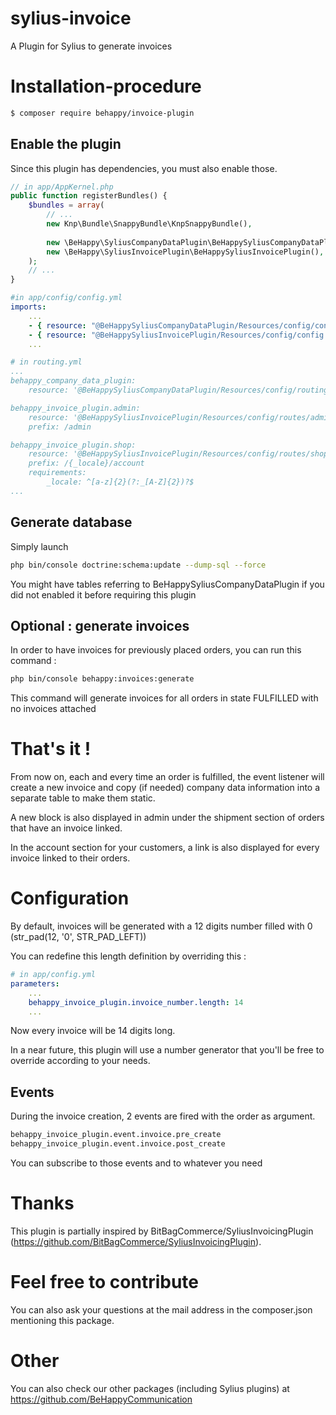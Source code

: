 # sylius-invoice
A Plugin for Sylius to generate invoices

# Installation-procedure
```bash
$ composer require behappy/invoice-plugin
```

## Enable the plugin
Since this plugin has dependencies, you must also enable those.

```php
// in app/AppKernel.php
public function registerBundles() {
	$bundles = array(
		// ...
        new Knp\Bundle\SnappyBundle\KnpSnappyBundle(),
		
        new \BeHappy\SyliusCompanyDataPlugin\BeHappySyliusCompanyDataPlugin(),
        new \BeHappy\SyliusInvoicePlugin\BeHappySyliusInvoicePlugin(),
    );
    // ...
}
```

```yaml
#in app/config/config.yml
imports:
    ...
    - { resource: "@BeHappySyliusCompanyDataPlugin/Resources/config/config.yml" }
    - { resource: "@BeHappySyliusInvoicePlugin/Resources/config/config.yml" }
    ...
```

```yaml
# in routing.yml
...
behappy_company_data_plugin:
    resource: '@BeHappySyliusCompanyDataPlugin/Resources/config/routing.yml'

behappy_invoice_plugin.admin:
    resource: '@BeHappySyliusInvoicePlugin/Resources/config/routes/admin.yml'
    prefix: /admin

behappy_invoice_plugin.shop:
    resource: '@BeHappySyliusInvoicePlugin/Resources/config/routes/shop.yml'
    prefix: /{_locale}/account
    requirements:
        _locale: ^[a-z]{2}(?:_[A-Z]{2})?$
...
```

## Generate database
Simply launch

```bash
php bin/console doctrine:schema:update --dump-sql --force
``` 

You might have tables referring to BeHappySyliusCompanyDataPlugin if you did not enabled it before requiring this plugin

## Optional : generate invoices

In order to have invoices for previously placed orders, you can run this command :

```bash
php bin/console behappy:invoices:generate
``` 

This command will generate invoices for all orders in state FULFILLED with no invoices attached

# That's it !
From now on, each and every time an order is fulfilled, the event listener will create a new invoice and copy (if needed)
company data information into a separate table to make them static.

A new block is also displayed in admin under the shipment section of orders that have an invoice linked.

In the account section for your customers, a link is also displayed for every invoice linked to their orders.

# Configuration
By default, invoices will be generated with a 12 digits number filled with 0 (str_pad(12, '0', STR_PAD_LEFT))

You can redefine this length definition by overriding this :

```yaml
# in app/config.yml
parameters:
    ...
    behappy_invoice_plugin.invoice_number.length: 14
    ...
```

Now every invoice will be 14 digits long.

In a near future, this plugin will use a number generator that you'll be free to override according to your needs.

## Events
During the invoice creation, 2 events are fired with the order as argument.

```bash
behappy_invoice_plugin.event.invoice.pre_create
behappy_invoice_plugin.event.invoice.post_create
```

You can subscribe to those events and to whatever you need

# Thanks
This plugin is partially inspired by BitBagCommerce/SyliusInvoicingPlugin (https://github.com/BitBagCommerce/SyliusInvoicingPlugin).

# Feel free to contribute
You can also ask your questions at the mail address in the composer.json mentioning this package.

# Other
You can also check our other packages (including Sylius plugins) at https://github.com/BeHappyCommunication

